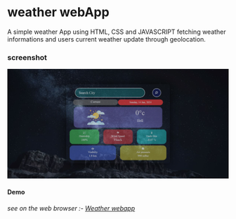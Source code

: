# weather webApp

A simple weather App using HTML, CSS and JAVASCRIPT fetching weather informations and users current weather update through geolocation.

### screenshot

![weather proj pict](imgs/weather-web-sc.png)

#### Demo
###### see on the web browser :- [Weather webapp](https://errorbyme.github.io/weather-webapp/)

